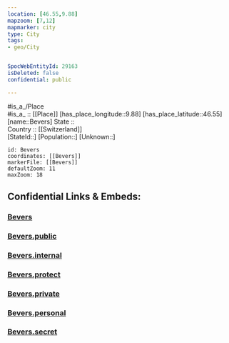 ```yaml
---
location: [46.55,9.88] 
mapzoom: [7,12] 
mapmarker: city 
type: City
tags:
- geo/City


SpocWebEntityId: 29163
isDeleted: false
confidential: public

---
```

#is_a_/Place  
#is_a_ :: [[Place]] 
[has_place_longitude::9.88] 
[has_place_latitude::46.55] 
[name::Bevers] 
State ::  
Country :: [[Switzerland]]  
[StateId::] 
[Population::] 
[Unknown::] 


```leaflet
id: Bevers
coordinates: [[Bevers]] 
markerFile: [[Bevers]] 
defaultZoom: 11 
maxZoom: 18
```


## Confidential Links & Embeds: 

### [Bevers](/_Standards/Earth/Continent/Europe/Europe~Central/Switzerland/Switzerland~Cantons/Graubünden/City/Bevers.md) 

### [Bevers.public](/_public/Earth/Continent/Europe/Europe~Central/Switzerland/Switzerland~Cantons/Graubünden/City/Bevers.public.md) 

### [Bevers.internal](/_internal/Earth/Continent/Europe/Europe~Central/Switzerland/Switzerland~Cantons/Graubünden/City/Bevers.internal.md) 

### [Bevers.protect](/_protect/Earth/Continent/Europe/Europe~Central/Switzerland/Switzerland~Cantons/Graubünden/City/Bevers.protect.md) 

### [Bevers.private](/_private/Earth/Continent/Europe/Europe~Central/Switzerland/Switzerland~Cantons/Graubünden/City/Bevers.private.md) 

### [Bevers.personal](/_personal/Earth/Continent/Europe/Europe~Central/Switzerland/Switzerland~Cantons/Graubünden/City/Bevers.personal.md) 

### [Bevers.secret](/_secret/Earth/Continent/Europe/Europe~Central/Switzerland/Switzerland~Cantons/Graubünden/City/Bevers.secret.md)

